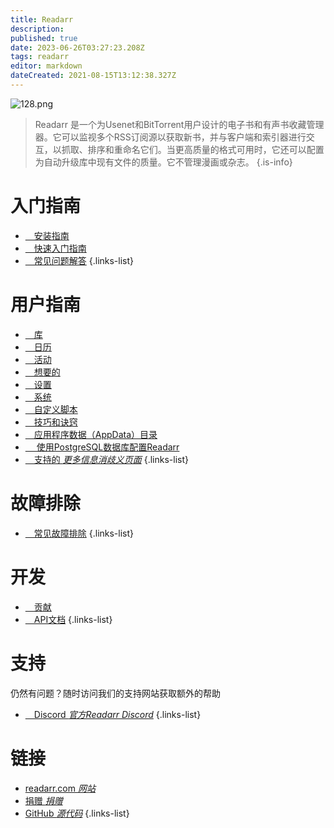 ```yaml
---
title: Readarr
description: 
published: true
date: 2023-06-26T03:27:23.208Z
tags: readarr
editor: markdown
dateCreated: 2021-08-15T13:12:38.327Z
---
```


![128.png](/assets/readarr/logos/128.png)

> Readarr 是一个为Usenet和BitTorrent用户设计的电子书和有声书收藏管理器。它可以监视多个RSS订阅源以获取新书，并与客户端和索引器进行交互，以抓取、排序和重命名它们。当更高质量的格式可用时，它还可以配置为自动升级库中现有文件的质量。它不管理漫画或杂志。
{.is-info}

# 入门指南

- [<i class="fas fa-plus-square"></i>&emsp;安装指南](/readarr/installation)
- [<i class="fas fa-book-open"></i>&emsp;快速入门指南](/readarr/quick-start-guide)
- [<i class="far fa-question-circle"></i>&emsp;常见问题解答](/readarr/faq)
{.links-list}

# 用户指南

- [<i class="fas fa-play"></i>&emsp;库](/readarr/library)
- [<i class="fas fa-calendar-alt"></i>&emsp;日历](/readarr/calendar)
- [<i class="fas fa-clock"></i>&emsp;活动](/readarr/activity)
- [<i class="fas fa-search-minus"></i>&emsp;想要的](/readarr/wanted)
- [<i class="fas fa-cogs"></i>&emsp;设置](/readarr/settings)
- [<i class="fas fa-laptop"></i>&emsp;系统](/readarr/system)
- [<i class="fas fa-scroll"></i>&emsp;自定义脚本](/readarr/custom-scripts)
- [<i class="fas fa-gifts"></i>&emsp;技巧和诀窍](/readarr/tips-and-tricks)
- [<i class="fas fa-database"></i>&emsp;应用程序数据（AppData）目录](/readarr/appdata-directory)
- [<i class="fas fa-server"></i>&emsp; 使用PostgreSQL数据库配置Readarr](/readarr/postgres-setup)
- [<i class="fas fa-cogs"></i>&emsp;支持的 *更多信息消歧义页面*](/readarr/supported)
{.links-list}

# 故障排除

- [<i class="far fa-life-ring"></i>&emsp;常见故障排除](/readarr/troubleshooting)
{.links-list}

# 开发

- [<i class="fas fa-laptop-code"></i>&emsp;贡献](/readarr/contributing)
- [<i class="fas fa-book"></i>&emsp;API文档](https://readarr.com/docs/api/)
{.links-list}

# 支持

仍然有问题？随时访问我们的支持网站获取额外的帮助

- [<i class="fab fa-discord"></i>&emsp;Discord *官方Readarr Discord*](https://readarr.com/discord)
{.links-list}

# 链接

- [readarr.com *网站*](https://readarr.com)
- [捐赠 *捐赠*](https://readarr.com/donate)
- [GitHub *源代码*](https://github.com/readarr/readarr)
{.links-list}